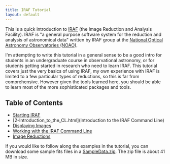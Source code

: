 ```yaml
---
title: IRAF Tutorial
layout: default
---
```


This is a quick introduction to [IRAF](http://iraf.noao.edu/) (the Image Reduction and Analysis Facility). IRAF is &quot;a general purpose software system for the reduction and analysis of astronomical data&quot; written by IRAF group at the [National Optical Astronomy Observatories (NOAO)](http://www.noao.edu/).

I'm attempting to write this tutorial in a general sense to be a good intro for students in an undergraduate course in observational astronomy, or for students getting started in research who need to learn IRAF. This tutorial covers just the very basics of using IRAF, my own experience with IRAF is limited to a few particular types of reductions, so this is far from comprehensive. However given the tools learned here, you should be able to learn most of the more sophisticated packages and tools.

## Table of Contents

* [Starting IRAF](1-Starting_IRAF.html)
* [2-Introduction_to_the_CL.html](Introduction to the IRAF Command Line)
* [Displaying Images](3-Displaying_Images.html)
* [Working with the IRAF Command Line](4-Working_with_the_CL.html)
* [Image Reductions](5-Image_Reductions.html)

If you would like to follow along the examples in the tutorial, you can download some sample fits files in a [SampleData.zip](Contents_files/SampleData.zip). The zip file is about 41 MB in size.
